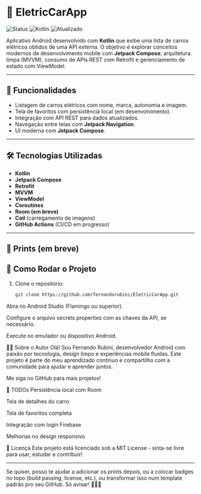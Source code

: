 # 🚗 EletricCarApp

![Status](https://img.shields.io/badge/status-finalizado-yellow)
![Kotlin](https://img.shields.io/badge/language-Kotlin-blue)
![Atualizado](https://img.shields.io/badge/Atualizado-2025-brightgreen)

Aplicativo Android desenvolvido com **Kotlin** que exibe uma lista de carros elétricos obtidos de uma API externa. 
O objetivo é explorar conceitos modernos de desenvolvimento mobile com **Jetpack Compose**, arquitetura limpa (MVVM), 
consumo de APIs REST com Retrofit e gerenciamento de estado com ViewModel.

---

## 📱 Funcionalidades

- Listagem de carros elétricos com nome, marca, autonomia e imagem.
- Tela de favoritos com persistência local (em desenvolvimento).
- Integração com API REST para dados atualizados.
- Navegação entre telas com **Jetpack Navigation**.
- UI moderna com **Jetpack Compose**.

---

## 🛠️ Tecnologias Utilizadas

- **Kotlin**
- **Jetpack Compose**
- **Retrofit**
- **MVVM**
- **ViewModel**
- **Coroutines**
- **Room (em breve)**
- **Coil** (carregamento de imagens)
- **GitHub Actions** (CI/CD em progresso)

---

## 📸 Prints (em breve)


## 🚀 Como Rodar o Projeto

1. Clone o repositório:
   ```bash
   git clone https://github.com/fernandorubini/EletricCarApp.git

Abra no Android Studio (Flamingo ou superior).

Configure o arquivo secrets.properties com as chaves da API, se necessário.

Execute no emulador ou dispositivo Android.

👨‍💻 Sobre o Autor
Olá! Sou Fernando Rubini, desenvolvedor Android com paixão por tecnologia, design limpo e experiências mobile fluidas. Este projeto é parte do meu aprendizado contínuo e compartilho com a comunidade para ajudar e aprender juntos.

Me siga no GitHub para mais projetos!

📌 TODOs
Persistência local com Room

Tela de detalhes do carro

Tela de favoritos completa

Integração com login Firebase

Melhorias no design responsivo

📃 Licença
Este projeto está licenciado sob a MIT License - sinta-se livre para usar, estudar e contribuir!

---

Se quiser, posso te ajudar a adicionar os prints depois, ou a colocar badges no topo (build passing, license, etc.), ou transformar isso num template padrão pro seu GitHub. Só avisar! 👨‍💻🚀
